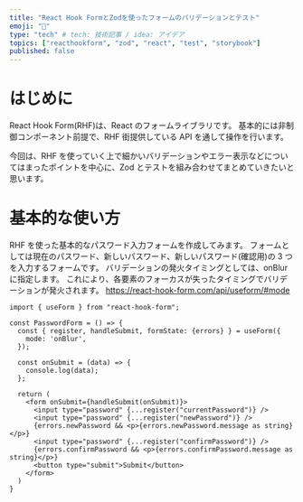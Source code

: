 ```yaml
---
title: "React Hook FormとZodを使ったフォームのバリデーションとテスト"
emoji: "🍕"
type: "tech" # tech: 技術記事 / idea: アイデア
topics: ["reacthookform", "zod", "react", "test", "storybook"]
published: false
---
```


# はじめに

React Hook Form(RHF)は、React のフォームライブラリです。
基本的には非制御コンポーネント前提で、RHF 街提供している API を通して操作を行います。

今回は、RHF を使っていく上で細かいバリデーションやエラー表示などについてはまったポイントを中心に、Zod とテストを組み合わせてまとめていきたいと思います。

# 基本的な使い方

RHF を使った基本的なパスワード入力フォームを作成してみます。
フォームとしては現在のパスワード、新しいパスワード、新しいパスワード(確認用)の 3 つを入力するフォームです。
バリデーションの発火タイミングとしては、onBlur に指定します。
これにより、各要素のフォーカスが失ったタイミングでバリデーションが発火されます。
https://react-hook-form.com/api/useform/#mode

```tsx: password.tsx
import { useForm } from "react-hook-form";

const PasswordForm = () => {
  const { register, handleSubmit, formState: {errors} } = useForm({
    mode: 'onBlur',
  });

  const onSubmit = (data) => {
    console.log(data);
  };

  return (
    <form onSubmit={handleSubmit(onSubmit)}>
      <input type="password" {...register("currentPassword")} />
      <input type="password" {...register("newPassword")} />
      {errors.newPassword && <p>{errors.newPassword.message as string}</p>}
      <input type="password" {...register("confirmPassword")} />
      {errors.confirmPassword && <p>{errors.confirmPassword.message as string}</p>}
      <button type="submit">Submit</button>
    </form>
  )
}
```

